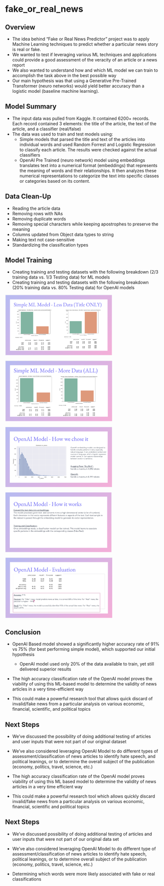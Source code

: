 # fake_or_real_news

## Overview
- The idea behind “Fake or Real News Predictor” project was to apply Machine Learning techniques to predict whether a particular news story is real or fake.
- We wanted to test if leveraging various ML techniques and applications could provide a good assessment of the veracity of an article or a news report
- We also wanted to understand how and which ML model we can train to accomplish the task above in the best possible way
- Our main hypothesis was that using a Generative Pre-Trained Transformer (neuro networks) would yield better accuracy than a logistic model (baseline machine learning).

## Model Summary
- The input data was pulled from Kaggle.  It contained 6200+ records.  Each record contained 3 elements: the title of the article, the text of the article, and a classifier (real/false)
- The data was used to train and test models using:
	- Simple models that parsed the title and text of the articles into individual words and used Random Forrest and Logistic Regression to classify each article.  The results were checked against the actual classifiers
	- OpenAI Pre Trained (neuro network) model using embeddings translates text into a numerical format (embeddings) that represents the meaning of words and their relationships. It then analyzes these numerical representations to categorize the text into specific classes or categories based on its content.


## Data Clean-Up 
- Reading the article data
- Removing rows with NAs
- Removing duplicate words
- Removing special characters while keeping apostrophes to preserve the meaning
- Columns updated from Object data types to string
- Making text not case-sensitive 
- Standardizing the classification types

## Model Training
- Creating training and testing datasets with the following breakdown (2/3 training data vs. 1/3 Testing data) for ML models
- Creating training and testing datasets with the following breakdown (20% training data vs. 80% Testing data) for OpenAI  models


<img src="Resources/Images/Simple ML Model - More Data (Title Only).png" width="350"><br>

<img src="Resources/Images/Simple ML Model - More Data (ALL).png" width="350"><br>

<img src="Resources/Images/OpenModel-01.png" width="350"><br>

<img src="Resources/Images/OpenModel-02.png" width="350"><br>

<img src="Resources/Images/OpenModel-03.png" width="350"><br>


## Conclusion
- OpenAI Based model showed a significantly higher accuracy rate of 91% vs 75% (for best performing simple model), which supported our initial hypothesis
	- OpenAI model used only 20% of the data available to train, yet still delivered superior results

- The high accuracy classification rate of the OpenAI model proves the viability of using this ML-based model to determine the validity of news articles in a very time-efficient way
- This could make a powerful research tool that allows quick discard of invalid/fake news from a particular analysis on various economic, financial, scientific, and political topics

## Next Steps
- We’ve discussed the possibility of doing additional testing of articles and user inputs  that were not part of our original dataset
- We’ve also considered leveraging OpenAI Model to do different types of assessment/classification of news articles to identify hate speech, and political leanings, or to determine the overall subject of the publication (economy, politics, travel, science, etc.)

- The high accuracy classification rate of the OpenAI model proves viability of using this ML based model to determine the validity of news articles in a very time efficient way
- This could make a powerful research tool which allows quickly discard invalid/fake news from a particular analysis on various economic, financial, scientific and political topics

## Next Steps
- We’ve discussed possibility of doing additional testing of articles and user inputs  that were not part of our original data set
- We’ve also considered leveraging OpenAI Model to do different type of assessment/classification of news articles to identify hate speech, political leanings, or to determine overall subject of the publication (economy, politics, travel, science, etc.)

- Determining which words were more likely associated with fake or real classifications
